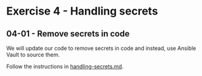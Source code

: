 # Exercise 4 - Handling secrets

## 04-01 - Remove secrets in code

We will update our code to remove secrets in code and instead, use Ansible Vault to source them.

Follow the instructions in [handling-secrets.md](https://github.com/wilvk/sample-deploy-pipeline/blob/master/handling-secrets.md).
